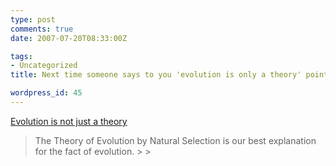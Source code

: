 ```yaml
---
type: post
comments: true
date: 2007-07-20T08:33:00Z

tags:
- Uncategorized
title: Next time someone says to you 'evolution is only a theory' point them to this

wordpress_id: 45
---
```


[Evolution is not just a theory](http://www.notjustatheory.com/index.html)





<blockquote>The Theory of Evolution by Natural Selection is our best explanation for the fact of evolution.
> 
> </blockquote>
